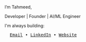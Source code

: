 I’m Tahmeed,


Developer | Founder | AI/ML Engineer

I'm always building:

<pre>
  <a href="mailto:tabeeb700@gmail.com">Email</a> • <a href="https://www.linkedin.com/in/tahmeedt/">LinkedIn</a> • <a href="https://tahmeedt.com">Website</a>
</pre>

